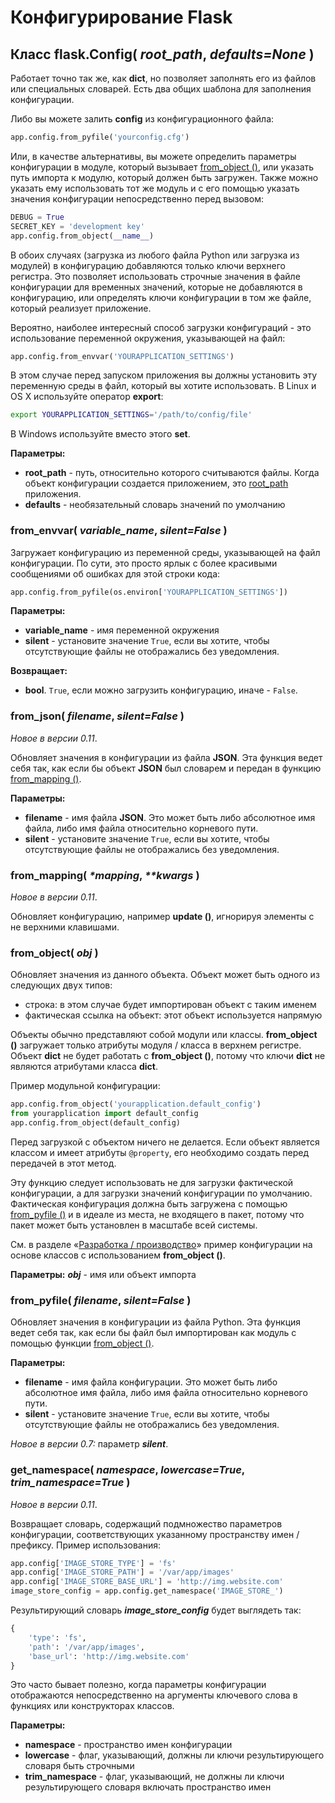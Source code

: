 # Конфигурирование Flask

## Класс flask.Config( _root\_path_, _defaults=None_ )

Работает точно так же, как **dict**, но позволяет заполнять его из файлов или специальных словарей. Есть два общих шаблона для заполнения конфигурации.

Либо вы можете залить **config** из конфигурационного файла:

```python
app.config.from_pyfile('yourconfig.cfg')
```

Или, в качестве альтернативы, вы можете определить параметры конфигурации в модуле, который вызывает [from\_object ()](konfigurirovanie-flask.md#from\_object), или указать путь импорта к модулю, который должен быть загружен. Также можно указать ему использовать тот же модуль и с его помощью указать значения конфигурации непосредственно перед вызовом:

```python
DEBUG = True
SECRET_KEY = 'development key'
app.config.from_object(__name__)
```

В обоих случаях (загрузка из любого файла Python или загрузка из модулей) в конфигурацию добавляются только ключи верхнего регистра. Это позволяет использовать строчные значения в файле конфигурации для временных значений, которые не добавляются в конфигурацию, или определять ключи конфигурации в том же файле, который реализует приложение.

Вероятно, наиболее интересный способ загрузки конфигураций - это использование переменной окружения, указывающей на файл:

```python
app.config.from_envvar('YOURAPPLICATION_SETTINGS')
```

В этом случае перед запуском приложения вы должны установить эту переменную среды в файл, который вы хотите использовать. В Linux и OS X используйте оператор **export**:

```bash
export YOURAPPLICATION_SETTINGS='/path/to/config/file'
```

В Windows используйте вместо этого **set**.

**Параметры:**

* **root\_path** - путь, относительно которого считываются файлы. Когда объект конфигурации создается приложением, это [root\_path](obekt-prilozheniya-flask.md#root\_path-none) приложения.
* **defaults** - необязательный словарь значений по умолчанию

### from\_envvar( _variable\_name_, _silent=False_ )

Загружает конфигурацию из переменной среды, указывающей на файл конфигурации. По сути, это просто ярлык с более красивыми сообщениями об ошибках для этой строки кода:

```python
app.config.from_pyfile(os.environ['YOURAPPLICATION_SETTINGS'])
```

**Параметры:**

* **variable\_name** - имя переменной окружения
* **silent** - установите значение `True`, если вы хотите, чтобы отсутствующие файлы не отображались без уведомления.

**Возвращает:**

* **bool**. `True`, если можно загрузить конфигурацию, иначе - `False`.

### from\_json( _filename_, _silent=False_ )

_Новое в версии 0.11_.

Обновляет значения в конфигурации из файла **JSON**. Эта функция ведет себя так, как если бы объект **JSON** был словарем и передан в функцию [from\_mapping ()](konfigurirovanie-flask.md#from\_mapping).

**Параметры:**

* **filename** - имя файла **JSON**. Это может быть либо абсолютное имя файла, либо имя файла относительно корневого пути.
* **silent** - установите значение `True`, если вы хотите, чтобы отсутствующие файлы не отображались без уведомления.

### from\_mapping( _\*mapping_, _\*\*kwargs_ )

_Новое в версии 0.11_.

Обновляет конфигурацию, например **update ()**, игнорируя элементы с не верхними клавишами.

### from\_object( _obj_ )

Обновляет значения из данного объекта. Объект может быть одного из следующих двух типов:

* строка: в этом случае будет импортирован объект с таким именем
* фактическая ссылка на объект: этот объект используется напрямую

Объекты обычно представляют собой модули или классы. **from\_object ()** загружает только атрибуты модуля / класса в верхнем регистре. Объект **dict** не будет работать с **from\_object ()**, потому что ключи **dict** не являются атрибутами класса **dict**.

Пример модульной конфигурации:

```python
app.config.from_object('yourapplication.default_config')
from yourapplication import default_config
app.config.from_object(default_config)
```

Перед загрузкой с объектом ничего не делается. Если объект является классом и имеет атрибуты `@property`, его необходимо создать перед передачей в этот метод.

Эту функцию следует использовать не для загрузки фактической конфигурации, а для загрузки значений конфигурации по умолчанию. Фактическая конфигурация должна быть загружена с помощью [from\_pyfile ()](konfigurirovanie-flask.md#from\_pyfile) и в идеале из места, не входящего в пакет, потому что пакет может быть установлен в масштабе всей системы.

См. в разделе «[Разработка / производство](../rukovodstvo-polzovatelya-flask/obrabotka-konfiguracii-flask.md#razrabotka-proizvodstvo)» пример конфигурации на основе классов с использованием **from\_object ()**.

**Параметры:** _**obj**_ - имя или объект импорта

### from\_pyfile( _filename_, _silent=False_ )

Обновляет значения в конфигурации из файла Python. Эта функция ведет себя так, как если бы файл был импортирован как модуль с помощью функции [from\_object ()](konfigurirovanie-flask.md#from\_object-obj).

**Параметры:**

* **filename** - имя файла конфигурации. Это может быть либо абсолютное имя файла, либо имя файла относительно корневого пути.
* **silent** - установите значение `True`, если вы хотите, чтобы отсутствующие файлы не отображались без уведомления.

_Новое в версии 0.7:_ параметр _**silent**_.

### get\_namespace( _namespace_, _lowercase=True_, _trim\_namespace=True_ )

_Новое в версии 0.11_.

Возвращает словарь, содержащий подмножество параметров конфигурации, соответствующих указанному пространству имен / префиксу. Пример использования:

```python
app.config['IMAGE_STORE_TYPE'] = 'fs'
app.config['IMAGE_STORE_PATH'] = '/var/app/images'
app.config['IMAGE_STORE_BASE_URL'] = 'http://img.website.com'
image_store_config = app.config.get_namespace('IMAGE_STORE_')
```

Результирующий словарь _**image\_store\_config**_ будет выглядеть так:

```python
{
    'type': 'fs',
    'path': '/var/app/images',
    'base_url': 'http://img.website.com'
}
```

Это часто бывает полезно, когда параметры конфигурации отображаются непосредственно на аргументы ключевого слова в функциях или конструкторах классов.

**Параметры:**

* **namespace** - пространство имен конфигурации
* **lowercase** - флаг, указывающий, должны ли ключи результирующего словаря быть строчными
* **trim\_namespace** - флаг, указывающий, не должны ли ключи результирующего словаря включать пространство имен
